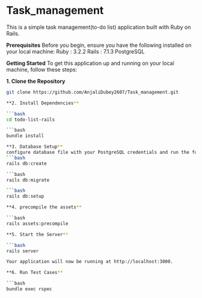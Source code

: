 # Task_management
This is a simple task management(to-do list) application built with Ruby on Rails.


**Prerequisites**
Before you begin, ensure you have the following installed on your local machine: 
  Ruby : 3.2.2
  Rails : 7.1.3
  PostgreSQL


**Getting Started**
To get this application up and running on your local machine, follow these steps:

  **1. Clone the Repository**
  
  ```bash
  git clone https://github.com/AnjaliDubey2607/Task_management.git
  
  **2. Install Dependencies**

  ```bash
  cd todo-list-rails

  ```bash
  bundle install
  
  **3. Database Setup**
  configure database file with your PostgreSQL credentials and run the following command :
  ```bash
  rails db:create

  ```bash
  rails db:migrate

  ```bash
  rails db:setup

  **4. precompile the assets**

  ```bash
  rails assets:precompile

  **5. Start the Server**

  ```bash
  rails server
  
  Your application will now be running at http://localhost:3000.

  **6. Run Test Cases**

  ```bash
  bundle exec rspec
